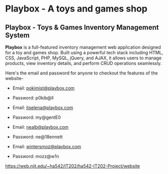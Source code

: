 # Playbox - A toys and games shop 
## Playbox - Toys & Games Inventory Management System

**Playbox** is a full-featured inventory management web application designed for a toy and games shop. Built using a powerful tech stack including HTML, CSS, JavaScript, PHP, MySQL, jQuery, and AJAX, it allows users to manage products, view inventory details, and perform CRUD operations seamlessly.


Here's the email and password for anyone to checkout the features of the website-
- Email: pokimist@playbox.com
- Password: p0kib@ll

- Email: itselena@playbox.com 
- Password: my@gentE0

- Email: nealb@playbox.com
- Password: ne@18ennett

- Email: wintersmoz@playbox.com
- Password: mozz@w1n

https://web.njit.edu/~ha542/IT202/ha542-IT202-Project/website
